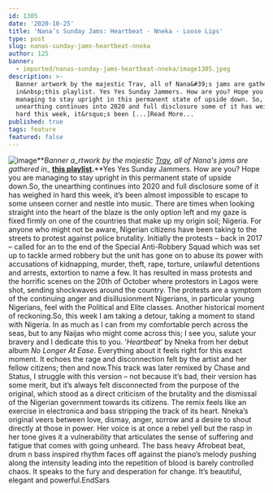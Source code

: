 ```yaml
---
id: 1305
date: '2020-10-25'
title: 'Nana’s Sunday Jams: Heartbeat - Nneka - Loose Lips'
type: post
slug: nanas-sunday-jams-heartbeat-nneka
author: 125
banner:
  - imported/nanas-sunday-jams-heartbeat-nneka/image1305.jpeg
description: >-
  Banner artwork by the majestic Trav, all of Nana&#39;s jams are gathered
  in&nbsp;this playlist. Yes Yes Sunday Jammers. How are you? Hope you are
  managing to stay upright in this permanent state of upside down. So, the
  unearthing continues into 2020 and full disclosure some of it has weighed in
  hard this week, it&rsquo;s been [...]Read More...
published: true
tags: feature
featured: false
---
```

![image](../imported/nanas-sunday-jams-heartbeat-nneka/image1305.jpeg)**_Banner a_rtwork by the majestic [Trav](https://www.backdownwarchild.co.uk/), all of Nana's jams are gathered in__ [__this playlist__](https://open.spotify.com/playlist/12UoQ8ov5i6P8BIfm2lOjS?si=jarAn1CXSEuYB9vAxJidOg)__.__**Yes Yes Sunday Jammers. How are you? Hope you are managing to stay upright in this permanent state of upside down.So, the unearthing continues into 2020 and full disclosure some of it has weighed in hard this week, it’s been almost impossible to escape to some unseen corner and nestle into music. There are times when looking straight into the heart of the blaze is the only option left and my gaze is fixed firmly on one of the countries that make up my origin soil; Nigeria. For anyone who might not be aware, Nigerian citizens have been taking to the streets to protest against police brutality. Initially the protests – back in 2017 – called for an to the end of the Special Anti-Robbery Squad which was set up to tackle armed robbery but the unit has gone on to abuse its power with accusations of kidnapping, murder, theft, rape, torture, unlawful detentions and arrests, extortion to name a few. It has resulted in mass protests and the horrific scenes on the 20th of October where protestors in Lagos were shot, sending shockwaves around the country. The protests are a symptom of the continuing anger and disillusionment Nigerians, in particular young Nigerians, feel with the Political and Elite classes. Another historical moment of reckoning.So, this week I am taking a detour, taking a moment to stand with Nigeria. In as much as I can from my comfortable perch across the seas, but to any Naijas who might come across this; I see you, salute your bravery and I dedicate this to you. ‘_Heartbeat_’ by Nneka from her debut album _No Longer At Ease_. Everything about it feels right for this exact moment. It echoes the rage and disconnection felt by the artist and her fellow citizens; then and now.This track was later remixed by Chase and Status, I struggle with this version – not because it’s bad, their version has some merit, but it’s always felt disconnected from the purpose of the original, which stood as a direct criticism of the brutality and the dismissal of the Nigerian government towards its citizens. The remix feels like an exercise in electronica and bass stripping the track of its heart. Nneka’s original veers between love, dismay, anger, sorrow and a desire to shout directly at those in power. Her voice is at once a rebel yell but the rasp in her tone gives it a vulnerability that articulates the sense of suffering and fatigue that comes with going unheard. The bass heavy Afrobeat beat, drum n bass inspired rhythm faces off against the piano’s melody pushing along the intensity leading into the repetition of blood is barely controlled chaos. It speaks to the fury and desperation for change. It’s beautiful, elegant and powerful.EndSars
